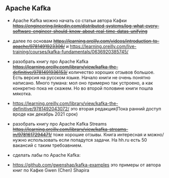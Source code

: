 ## Apache Kafka
* Apache Kafka можно начать со статьи автора Кафки ~~https://engineering.linkedin.com/distributed-systems/log-what-every-software-engineer-should-know-about-real-time-datas-unifying~~
* далее по основам ~~https://learning.oreilly.com/videos/introduction-to-apache/9781491923306/~~ и https://learning.oreilly.com/live-training/courses/kafka-fundamentals/0636920385745/
* разобрать книгу про Apache Kafka ~~https://learning.oreilly.com/library/view/kafka-the-definitive/9781491936153/~~ количество хороших отзывов большое. Есть версия на русском языке. Начало книги не очень понятно написано. Много тумана: мол оно примерно так устроено, а как конкретно пока не скажем. Но во второй половине книги пошла мякотка.
* https://learning.oreilly.com/library/view/kafka-the-definitive/9781492043072/ это вторая редакция(Пока ранний доступ вроде как декабрь 2021 срок)
* разобрать книгу про Apache Kafka Streams ~~https://learning.oreilly.com/library/view/kafka-streams-in/9781617294471/~~ тоже хорошие отзывы. Книга интересная и можно/нужно использовать если попадутся задачи. На hh.ru есть 50 вакансий с таким требоавнием.

* сделать лабы по Apache Kafka:
* https://github.com/gwenshap/kafka-examples это примеры от автора книг по Кафке Gwen (Chen) Shapira
